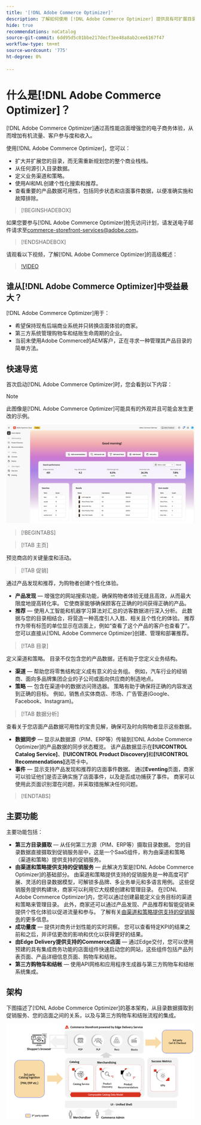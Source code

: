 ```yaml
---
title: '[!DNL Adobe Commerce Optimizer]'
description: 了解如何使用 [!DNL Adobe Commerce Optimizer] 提供具有可扩展目录的快速、高性能店面，该目录允许您通过增加流量以及提高参与度和转化率来优化现有电子商务后端。
hide: true
recommendations: noCatalog
source-git-commit: 6dd95d5c01bbe217decf3ee48a8ab2cee6167f47
workflow-type: tm+mt
source-wordcount: '775'
ht-degree: 0%

---
```


# 什么是[!DNL Adobe Commerce Optimizer]？

[!DNL Adobe Commerce Optimizer]通过高性能店面增强您的电子商务体验，从而增加有机流量、客户参与度和收入。

使用[!DNL Adobe Commerce Optimizer]，您可以：

- 扩大并扩展您的目录，而无需重新规划您的整个商业栈栈。
- 从任何源引入目录数据。
- 定义业务渠道和策略。
- 使用AI和ML创建个性化搜索和推荐。
- 查看重要的产品数据可用性，包括同步状态和店面事件数据，以便准确实施和故障排除。

>[!BEGINSHADEBOX]

如果您要参与[!DNL Adobe Commerce Optimizer]抢先访问计划，请发送电子邮件请求至[commerce-storefront-services@adobe.com](mailto:commerce-storefront-services@adobe.com)。

>[!ENDSHADEBOX]

请观看以下视频，了解[!DNL Adobe Commerce Optimizer]的高级概述：

>[!VIDEO](https://video.tv.adobe.com/v/3450226)

## 谁从[!DNL Adobe Commerce Optimizer]中受益最大？

[!DNL Adobe Commerce Optimizer]用于：

- 希望保持现有后端商业系统并只转换店面体验的商家。
- 第三方系统管理购物车和结账生命周期的企业。
- 当前未使用Adobe Commerce的AEM客户，正在寻求一种管理其产品目录的简单方法。

## 快速导览

首次启动[!DNL Adobe Commerce Optimizer]时，您会看到以下内容：

>[!NOTE]
>
>此图像是[!DNL Adobe Commerce Optimizer]可能具有的外观并且可能会发生更改的示例。

![[!DNL Adobe Commerce Optimizer] UI](assets/user-interface.png)

>[!BEGINTABS]

>[!TAB 主页]

预览商店的关键量度和活动。

>[!TAB 促销]

通过产品发现和推荐，为购物者创建个性化体验。

- **产品发现** — 增强您的网站搜索功能，确保购物者体验无缝且高效，从而最大限度地提高转化率。 它使商家能够确保顾客在正确的时间获得正确的产品。
- **推荐** — 使用人工智能和机器学习算法对汇总的访客数据进行深入分析。 此数据与您的目录相结合，将营造一种高度引人入胜、相关且个性化的体验。 推荐作为带有标签的单位显示在店面上，例如“查看了这个产品的客户也查看了”。 您可以直接从[!DNL Adobe Commerce Optimizer]创建、管理和部署推荐。

>[!TAB 目录]

定义渠道和策略。 目录不仅包含您的产品数据，还有助于您定义业务结构。

- **渠道** — 帮助您将零售结构定义成有意义的业务组。 例如，汽车行业的经销商、面向多品牌集团企业的子公司或面向供应商的制造地点。
- **策略** — 包含在渠道中的数据访问筛选器。 策略有助于确保将正确的内容发送到正确的目标。 例如，销售点实体商店、市场、广告管道(Google、Facebook、Instagram)。

>[!TAB 数据分析]

查看关于您店面产品数据可用性的宝贵见解，确保可及时向购物者显示这些数据。

- **数据同步** — 显示从数据源（PIM、ERP等）传输到[!DNL Adobe Commerce Optimizer]的产品数据的同步状态概览。 该产品数据显示在&#x200B;**[!UICONTROL Catalog Service]**、**[!UICONTROL Product Discovery]**&#x200B;和&#x200B;**[!UICONTROL Recommendations]**&#x200B;选项卡中。
- **事件** — 显示支持产品发现和推荐的店面事件数据。 通过&#x200B;**Eventing**&#x200B;页面，商家可以验证他们是否正确实施了店面事件，以及是否成功捕获了事件。 商家可以使用此页面识别潜在问题，并采取措施解决任何问题。

>[!ENDTABS]

## 主要功能

主要功能包括：

- **第三方目录摄取** — 从任何第三方源（PIM、ERP等）摄取目录数据。 您的目录数据直接摄取到促销服务层中，这是一个SaaS组件，称为由渠道和策略（渠道和策略）提供支持的促销服务。
- **由渠道和策略提供支持的促销服务** — 此解决方案是[!DNL Adobe Commerce Optimizer]的基础部分。 由渠道和策略提供支持的促销服务是一种高度可扩展、灵活的目录数据模型，可解锁多品牌、多业务单元和多语言用例。 这些促销服务提供构建块，商家可以利用它大规模创建和管理目录。 在[!DNL Adobe Commerce Optimizer]内，您可以通过创建最能定义业务目标的渠道和策略来管理目录。 此外，商家还可以通过产品发现、产品推荐&#x200B;和智能促销&#x200B;来提供个性化体验以促进流量和参与。 了解有关[由渠道和策略提供支持的促销服务](https://experienceleague.adobe.com/en/docs/commerce/merchandising-services/overview)的更多信息。
- **成功量度** — 提供对商务计划性能的实时洞察。 您可以查看特定KPI的结果之前和之后，并评估更改的影响和优化以获得更好的结果。
- **由Edge Delivery提供支持的Commerce店面** — 通过Edge交付，您可以使用预建的具有集成商务功能的店面组件快速启动您的网站，这些组件包括产品列表页面、产品详细信息页面、购物车和结账。
- **第三方购物车和结帐** — 使用API网格和应用程序生成器与第三方购物车和结帐系统集成。

## 架构

下图描述了[!DNL Adobe Commerce Optimizer]的基本架构，从目录数据摄取到促销服务、您的店面之间的关系，以及与第三方购物车和结账流程的集成。

![[!DNL Adobe Commerce Optimizer]架构](assets/architecture.png)
